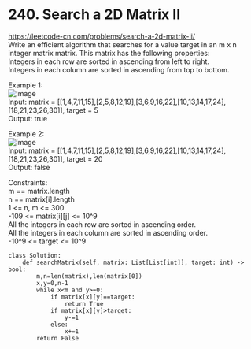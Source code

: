 # 240. Search a 2D Matrix II
https://leetcode-cn.com/problems/search-a-2d-matrix-ii/  
Write an efficient algorithm that searches for a value target in an m x n integer matrix matrix. This matrix has the following properties:  
Integers in each row are sorted in ascending from left to right.  
Integers in each column are sorted in ascending from top to bottom.  

Example 1:  
![image](https://user-images.githubusercontent.com/60777462/156414714-e3b19bd8-0cad-4e40-b3d6-afd07cf9156d.png)  
Input: matrix = [[1,4,7,11,15],[2,5,8,12,19],[3,6,9,16,22],[10,13,14,17,24],[18,21,23,26,30]], target = 5  
Output: true  

Example 2:  
![image](https://user-images.githubusercontent.com/60777462/156414794-7618be61-c653-4010-ac66-92fcc3ef30c7.png)  
Input: matrix = [[1,4,7,11,15],[2,5,8,12,19],[3,6,9,16,22],[10,13,14,17,24],[18,21,23,26,30]], target = 20  
Output: false  

Constraints:  
m == matrix.length  
n == matrix[i].length  
1 <= n, m <= 300  
-109 <= matrix[i][j] <= 10^9  
All the integers in each row are sorted in ascending order.  
All the integers in each column are sorted in ascending order.  
-10^9 <= target <= 10^9  

``` python3
class Solution:
    def searchMatrix(self, matrix: List[List[int]], target: int) -> bool:
        m,n=len(matrix),len(matrix[0])
        x,y=0,n-1
        while x<m and y>=0:
            if matrix[x][y]==target:
                return True
            if matrix[x][y]>target:
                y-=1
            else:
                x+=1
        return False
```
